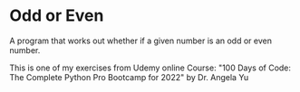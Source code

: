 # Odd or Even

A program that works out whether if a given number is an odd or even number.

This is one of my exercises from Udemy online Course: "100 Days of Code: The Complete Python Pro Bootcamp for 2022" by Dr. Angela Yu
